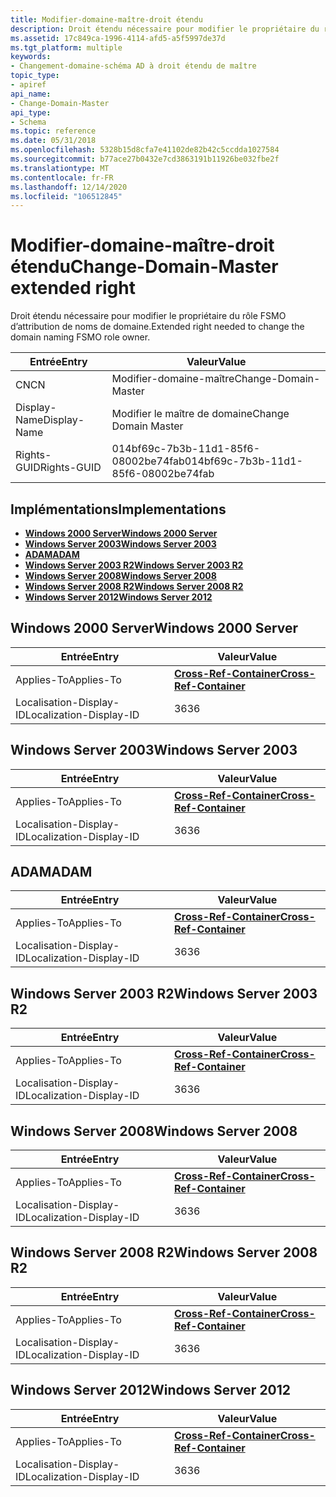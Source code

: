 ```yaml
---
title: Modifier-domaine-maître-droit étendu
description: Droit étendu nécessaire pour modifier le propriétaire du rôle FSMO d’attribution de noms de domaine.
ms.assetid: 17c849ca-1996-4114-afd5-a5f5997de37d
ms.tgt_platform: multiple
keywords:
- Changement-domaine-schéma AD à droit étendu de maître
topic_type:
- apiref
api_name:
- Change-Domain-Master
api_type:
- Schema
ms.topic: reference
ms.date: 05/31/2018
ms.openlocfilehash: 5328b15d8cfa7e41102de82b42c5ccdda1027584
ms.sourcegitcommit: b77ace27b0432e7cd3863191b11926be032fbe2f
ms.translationtype: MT
ms.contentlocale: fr-FR
ms.lasthandoff: 12/14/2020
ms.locfileid: "106512845"
---
```

# <a name="change-domain-master-extended-right"></a><span data-ttu-id="8c607-104">Modifier-domaine-maître-droit étendu</span><span class="sxs-lookup"><span data-stu-id="8c607-104">Change-Domain-Master extended right</span></span>

<span data-ttu-id="8c607-105">Droit étendu nécessaire pour modifier le propriétaire du rôle FSMO d’attribution de noms de domaine.</span><span class="sxs-lookup"><span data-stu-id="8c607-105">Extended right needed to change the domain naming FSMO role owner.</span></span>



| <span data-ttu-id="8c607-106">Entrée</span><span class="sxs-lookup"><span data-stu-id="8c607-106">Entry</span></span> | <span data-ttu-id="8c607-107">Valeur</span><span class="sxs-lookup"><span data-stu-id="8c607-107">Value</span></span> |
|--------------|--------------------------------------|
| <span data-ttu-id="8c607-108">CN</span><span class="sxs-lookup"><span data-stu-id="8c607-108">CN</span></span>           | <span data-ttu-id="8c607-109">Modifier-domaine-maître</span><span class="sxs-lookup"><span data-stu-id="8c607-109">Change-Domain-Master</span></span>                 |
| <span data-ttu-id="8c607-110">Display-Name</span><span class="sxs-lookup"><span data-stu-id="8c607-110">Display-Name</span></span> | <span data-ttu-id="8c607-111">Modifier le maître de domaine</span><span class="sxs-lookup"><span data-stu-id="8c607-111">Change Domain Master</span></span>                 |
| <span data-ttu-id="8c607-112">Rights-GUID</span><span class="sxs-lookup"><span data-stu-id="8c607-112">Rights-GUID</span></span>  | <span data-ttu-id="8c607-113">014bf69c-7b3b-11d1-85f6-08002be74fab</span><span class="sxs-lookup"><span data-stu-id="8c607-113">014bf69c-7b3b-11d1-85f6-08002be74fab</span></span> |



## <a name="implementations"></a><span data-ttu-id="8c607-114">Implémentations</span><span class="sxs-lookup"><span data-stu-id="8c607-114">Implementations</span></span>

-   [<span data-ttu-id="8c607-115">**Windows 2000 Server**</span><span class="sxs-lookup"><span data-stu-id="8c607-115">**Windows 2000 Server**</span></span>](#windows-2000-server)
-   [<span data-ttu-id="8c607-116">**Windows Server 2003**</span><span class="sxs-lookup"><span data-stu-id="8c607-116">**Windows Server 2003**</span></span>](#windows-server-2003)
-   [<span data-ttu-id="8c607-117">**ADAM**</span><span class="sxs-lookup"><span data-stu-id="8c607-117">**ADAM**</span></span>](#adam)
-   [<span data-ttu-id="8c607-118">**Windows Server 2003 R2**</span><span class="sxs-lookup"><span data-stu-id="8c607-118">**Windows Server 2003 R2**</span></span>](#windows-server-2003-r2)
-   [<span data-ttu-id="8c607-119">**Windows Server 2008**</span><span class="sxs-lookup"><span data-stu-id="8c607-119">**Windows Server 2008**</span></span>](#windows-server-2008)
-   [<span data-ttu-id="8c607-120">**Windows Server 2008 R2**</span><span class="sxs-lookup"><span data-stu-id="8c607-120">**Windows Server 2008 R2**</span></span>](#windows-server-2008-r2)
-   [<span data-ttu-id="8c607-121">**Windows Server 2012**</span><span class="sxs-lookup"><span data-stu-id="8c607-121">**Windows Server 2012**</span></span>](#windows-server-2012)

## <a name="windows-2000-server"></a><span data-ttu-id="8c607-122">Windows 2000 Server</span><span class="sxs-lookup"><span data-stu-id="8c607-122">Windows 2000 Server</span></span>



| <span data-ttu-id="8c607-123">Entrée</span><span class="sxs-lookup"><span data-stu-id="8c607-123">Entry</span></span> | <span data-ttu-id="8c607-124">Valeur</span><span class="sxs-lookup"><span data-stu-id="8c607-124">Value</span></span> |
|-------------------------|---------------------------------------------------------------|
| <span data-ttu-id="8c607-125">Applies-To</span><span class="sxs-lookup"><span data-stu-id="8c607-125">Applies-To</span></span>              | [<span data-ttu-id="8c607-126">**Cross-Ref-Container**</span><span class="sxs-lookup"><span data-stu-id="8c607-126">**Cross-Ref-Container**</span></span>](c-crossrefcontainer.md)<br/> |
| <span data-ttu-id="8c607-127">Localisation-Display-ID</span><span class="sxs-lookup"><span data-stu-id="8c607-127">Localization-Display-ID</span></span> | <span data-ttu-id="8c607-128">36</span><span class="sxs-lookup"><span data-stu-id="8c607-128">36</span></span>                                                            |



## <a name="windows-server-2003"></a><span data-ttu-id="8c607-129">Windows Server 2003</span><span class="sxs-lookup"><span data-stu-id="8c607-129">Windows Server 2003</span></span>



| <span data-ttu-id="8c607-130">Entrée</span><span class="sxs-lookup"><span data-stu-id="8c607-130">Entry</span></span> | <span data-ttu-id="8c607-131">Valeur</span><span class="sxs-lookup"><span data-stu-id="8c607-131">Value</span></span> |
|-------------------------|---------------------------------------------------------------|
| <span data-ttu-id="8c607-132">Applies-To</span><span class="sxs-lookup"><span data-stu-id="8c607-132">Applies-To</span></span>              | [<span data-ttu-id="8c607-133">**Cross-Ref-Container**</span><span class="sxs-lookup"><span data-stu-id="8c607-133">**Cross-Ref-Container**</span></span>](c-crossrefcontainer.md)<br/> |
| <span data-ttu-id="8c607-134">Localisation-Display-ID</span><span class="sxs-lookup"><span data-stu-id="8c607-134">Localization-Display-ID</span></span> | <span data-ttu-id="8c607-135">36</span><span class="sxs-lookup"><span data-stu-id="8c607-135">36</span></span>                                                            |



## <a name="adam"></a><span data-ttu-id="8c607-136">ADAM</span><span class="sxs-lookup"><span data-stu-id="8c607-136">ADAM</span></span>



| <span data-ttu-id="8c607-137">Entrée</span><span class="sxs-lookup"><span data-stu-id="8c607-137">Entry</span></span> | <span data-ttu-id="8c607-138">Valeur</span><span class="sxs-lookup"><span data-stu-id="8c607-138">Value</span></span> |
|-------------------------|---------------------------------------------------------------|
| <span data-ttu-id="8c607-139">Applies-To</span><span class="sxs-lookup"><span data-stu-id="8c607-139">Applies-To</span></span>              | [<span data-ttu-id="8c607-140">**Cross-Ref-Container**</span><span class="sxs-lookup"><span data-stu-id="8c607-140">**Cross-Ref-Container**</span></span>](c-crossrefcontainer.md)<br/> |
| <span data-ttu-id="8c607-141">Localisation-Display-ID</span><span class="sxs-lookup"><span data-stu-id="8c607-141">Localization-Display-ID</span></span> | <span data-ttu-id="8c607-142">36</span><span class="sxs-lookup"><span data-stu-id="8c607-142">36</span></span>                                                            |



## <a name="windows-server-2003-r2"></a><span data-ttu-id="8c607-143">Windows Server 2003 R2</span><span class="sxs-lookup"><span data-stu-id="8c607-143">Windows Server 2003 R2</span></span>



| <span data-ttu-id="8c607-144">Entrée</span><span class="sxs-lookup"><span data-stu-id="8c607-144">Entry</span></span> | <span data-ttu-id="8c607-145">Valeur</span><span class="sxs-lookup"><span data-stu-id="8c607-145">Value</span></span> |
|-------------------------|---------------------------------------------------------------|
| <span data-ttu-id="8c607-146">Applies-To</span><span class="sxs-lookup"><span data-stu-id="8c607-146">Applies-To</span></span>              | [<span data-ttu-id="8c607-147">**Cross-Ref-Container**</span><span class="sxs-lookup"><span data-stu-id="8c607-147">**Cross-Ref-Container**</span></span>](c-crossrefcontainer.md)<br/> |
| <span data-ttu-id="8c607-148">Localisation-Display-ID</span><span class="sxs-lookup"><span data-stu-id="8c607-148">Localization-Display-ID</span></span> | <span data-ttu-id="8c607-149">36</span><span class="sxs-lookup"><span data-stu-id="8c607-149">36</span></span>                                                            |



## <a name="windows-server-2008"></a><span data-ttu-id="8c607-150">Windows Server 2008</span><span class="sxs-lookup"><span data-stu-id="8c607-150">Windows Server 2008</span></span>



| <span data-ttu-id="8c607-151">Entrée</span><span class="sxs-lookup"><span data-stu-id="8c607-151">Entry</span></span> | <span data-ttu-id="8c607-152">Valeur</span><span class="sxs-lookup"><span data-stu-id="8c607-152">Value</span></span> |
|-------------------------|---------------------------------------------------------------|
| <span data-ttu-id="8c607-153">Applies-To</span><span class="sxs-lookup"><span data-stu-id="8c607-153">Applies-To</span></span>              | [<span data-ttu-id="8c607-154">**Cross-Ref-Container**</span><span class="sxs-lookup"><span data-stu-id="8c607-154">**Cross-Ref-Container**</span></span>](c-crossrefcontainer.md)<br/> |
| <span data-ttu-id="8c607-155">Localisation-Display-ID</span><span class="sxs-lookup"><span data-stu-id="8c607-155">Localization-Display-ID</span></span> | <span data-ttu-id="8c607-156">36</span><span class="sxs-lookup"><span data-stu-id="8c607-156">36</span></span>                                                            |



## <a name="windows-server-2008-r2"></a><span data-ttu-id="8c607-157">Windows Server 2008 R2</span><span class="sxs-lookup"><span data-stu-id="8c607-157">Windows Server 2008 R2</span></span>



| <span data-ttu-id="8c607-158">Entrée</span><span class="sxs-lookup"><span data-stu-id="8c607-158">Entry</span></span> | <span data-ttu-id="8c607-159">Valeur</span><span class="sxs-lookup"><span data-stu-id="8c607-159">Value</span></span> |
|-------------------------|---------------------------------------------------------------|
| <span data-ttu-id="8c607-160">Applies-To</span><span class="sxs-lookup"><span data-stu-id="8c607-160">Applies-To</span></span>              | [<span data-ttu-id="8c607-161">**Cross-Ref-Container**</span><span class="sxs-lookup"><span data-stu-id="8c607-161">**Cross-Ref-Container**</span></span>](c-crossrefcontainer.md)<br/> |
| <span data-ttu-id="8c607-162">Localisation-Display-ID</span><span class="sxs-lookup"><span data-stu-id="8c607-162">Localization-Display-ID</span></span> | <span data-ttu-id="8c607-163">36</span><span class="sxs-lookup"><span data-stu-id="8c607-163">36</span></span>                                                            |



## <a name="windows-server-2012"></a><span data-ttu-id="8c607-164">Windows Server 2012</span><span class="sxs-lookup"><span data-stu-id="8c607-164">Windows Server 2012</span></span>



| <span data-ttu-id="8c607-165">Entrée</span><span class="sxs-lookup"><span data-stu-id="8c607-165">Entry</span></span> | <span data-ttu-id="8c607-166">Valeur</span><span class="sxs-lookup"><span data-stu-id="8c607-166">Value</span></span> |
|-------------------------|---------------------------------------------------------------|
| <span data-ttu-id="8c607-167">Applies-To</span><span class="sxs-lookup"><span data-stu-id="8c607-167">Applies-To</span></span>              | [<span data-ttu-id="8c607-168">**Cross-Ref-Container**</span><span class="sxs-lookup"><span data-stu-id="8c607-168">**Cross-Ref-Container**</span></span>](c-crossrefcontainer.md)<br/> |
| <span data-ttu-id="8c607-169">Localisation-Display-ID</span><span class="sxs-lookup"><span data-stu-id="8c607-169">Localization-Display-ID</span></span> | <span data-ttu-id="8c607-170">36</span><span class="sxs-lookup"><span data-stu-id="8c607-170">36</span></span>                                                            |



 

 





